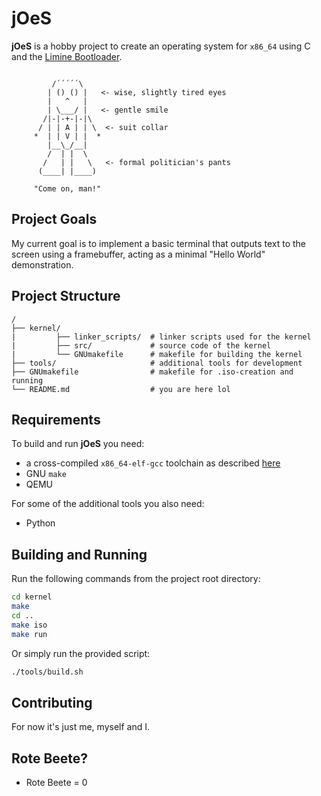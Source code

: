 # jOeS

**jOeS** is a hobby project to create an operating system for `x86_64` using C and the [Limine Bootloader](https://github.com/limine-bootloader/limine).

```
          
         /´´´´´\
        | () () |   <- wise, slightly tired eyes
        |   ^   |   
        | \___/ |   <- gentle smile
       /|-|-+-|-|\
      / | | A | | \  <- suit collar
     *  | | V | |  *
        |__\_/__| 
        /  | |  \    
       /   | |   \   <- formal politician's pants
      (____| |____)  

     "Come on, man!"
```

## Project Goals

My current goal is to implement a basic terminal that outputs text to the screen using a framebuffer, acting as a minimal "Hello World" demonstration.

## Project Structure
```
/
├── kernel/                    
|         ├── linker_scripts/  # linker scripts used for the kernel
|         ├── src/             # source code of the kernel
|         └── GNUmakefile      # makefile for building the kernel
├── tools/                     # additional tools for development
├── GNUmakefile                # makefile for .iso-creation and running
└── README.md                  # you are here lol
```

## Requirements

To build and run **jOeS** you need:
- a cross-compiled `x86_64-elf-gcc` toolchain as described [here](https://wiki.osdev.org/GCC_Cross-Compiler)
- GNU `make`
- QEMU

For some of the additional tools you also need:
- Python

## Building and Running

Run the following commands from the project root directory:
``` bash
cd kernel
make
cd ..
make iso
make run
```
Or simply run the provided script:
``` bash
./tools/build.sh
```

## Contributing

For now it's just me, myself and I.

## Rote Beete?
- Rote Beete = 0